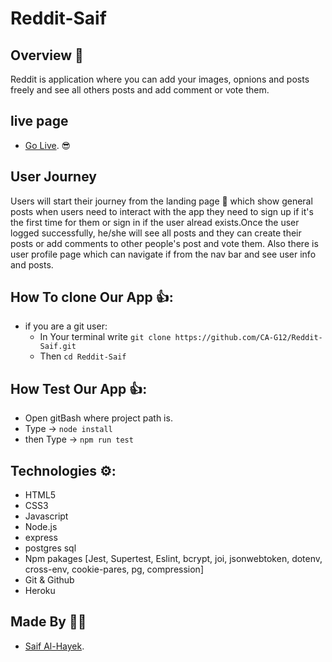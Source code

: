 # Reddit-Saif

## Overview 💪
Reddit is application where you can add your images, opnions and posts freely and see all others posts and add comment or vote them.

## live page
- [Go Live](https://reddit-saif.herokuapp.com/). 😎

## User Journey
Users will start their journey from the landing page 📃 which show general posts 
when users need to interact with the app they need to sign up if it's the first time for them or sign in if the user alread exists.Once the user logged successfully, he/she will see all posts and they can create their posts or add comments to other people's post and vote them.
Also there is user profile page which can navigate if from the nav bar and see user info and posts. 



## How To clone Our App 👍: 
- if you are a git user:
    - In Your terminal write `git clone https://github.com/CA-G12/Reddit-Saif.git`
    - Then `cd Reddit-Saif`


## How Test Our App  👍: 
- Open gitBash where project path is.
- Type -> `node install`
- then Type -> `npm run test`


## Technologies ⚙: 
- HTML5
- CSS3
- Javascript
- Node.js
- express
- postgres sql
- Npm pakages [Jest, Supertest, Eslint, bcrypt, joi, jsonwebtoken, dotenv, cross-env, cookie-pares, pg, compression] 
- Git & Github
- Heroku


## Made By 👩‍💻
- [Saif Al-Hayek](https://github.com/SaifHayek).
